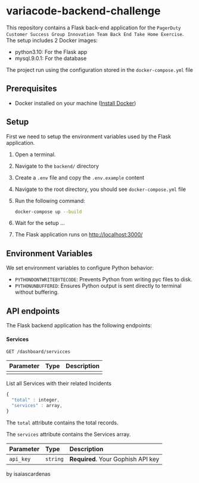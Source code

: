 # variacode-backend-challenge

This repository contains a Flask back-end application for the `PagerDuty Customer Success Group Innovation Team
Back End Take Home Exercise`. The setup includes 2 Docker images:

- python3.10: For the Flask app
- mysql.9.0.1: For the database

The project run using the configuration stored in the `docker-compose.yml` file

## Prerequisites

- Docker installed on your machine ([Install Docker](https://docs.docker.com/get-docker/))

## Setup

First we need to setup the environment variables used by the Flask application.

1. Open a terminal.
2. Navigate to the `backend/` directory
3. Create a `.env` file and copy the `.env.example` content
4. Navigate to the root directory, you should see `docker-compose.yml` file
5. Run the following command:

   ```bash
   docker-compose up --build
   ```

6. Wait for the setup ...
7. The Flask application runs on [http://localhost:3000/](http://localhost:3000/)

## Environment Variables

We set environment variables to configure Python behavior:

- `PYTHONDONTWRITEBYTECODE`: Prevents Python from writing pyc files to disk.
- `PYTHONUNBUFFERED`: Ensures Python output is sent directly to terminal without buffering.

## API endpoints

The Flask backend application has the following endpoints:

#### Services

```http
GET /dashboard/servicces
```

| Parameter | Type | Description |
| :-------- | :--- | :---------- |
|           |      |             |

List all Services with their related Incidents

```javascript
{
  "total" : integer,
  "services" : array,
}
```

The `total` attribute contains the total records.

The `services` attribute contains the Services array.

| Parameter | Type     | Description                        |
| :-------- | :------- | :--------------------------------- |
| `api_key` | `string` | **Required**. Your Gophish API key |

by isaiascardenas
